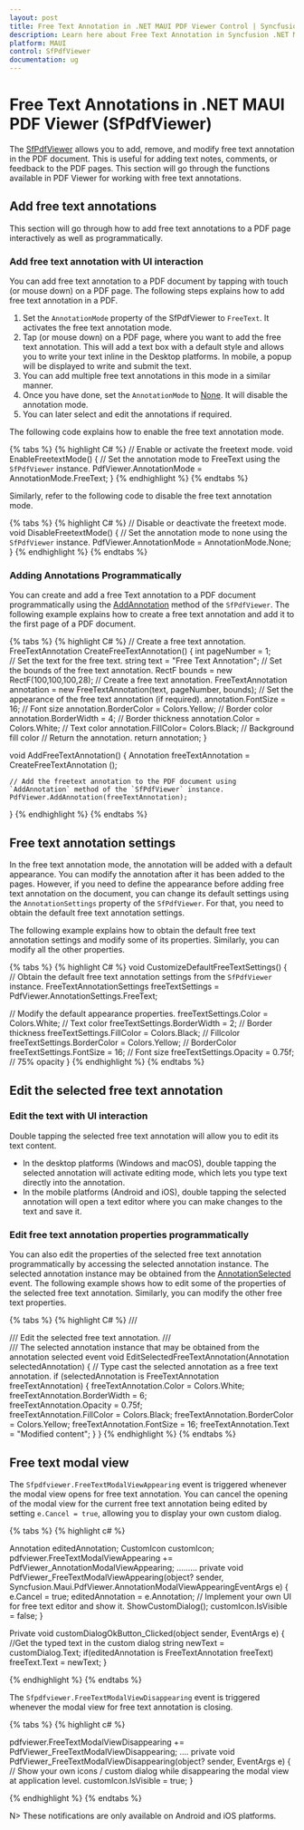 ```yaml
---
layout: post
title: Free Text Annotation in .NET MAUI PDF Viewer Control | Syncfusion
description: Learn here about Free Text Annotation in Syncfusion .NET MAUI PDF Viewer (SfPdfViewer) control and its functions.
platform: MAUI
control: SfPdfViewer
documentation: ug
---
```


# Free Text Annotations in .NET MAUI PDF Viewer (SfPdfViewer)

The [SfPdfViewer](https://help.syncfusion.com/cr/maui/Syncfusion.Maui.PdfViewer.SfPdfViewer.html) allows you to add, remove, and modify free text annotation in the PDF document. This is useful for adding text notes, comments, or feedback to the PDF pages. This section will go through the functions available in PDF Viewer for working with free text annotations.

## Add free text annotations

This section will go through how to add free text annotations to a PDF page interactively as well as programmatically.

### Add free text annotation with UI interaction

You can add free text annotation to a PDF document by tapping with touch (or mouse down) on a PDF page. The following steps explains how to add free text annotation in a PDF.

1.	Set the `AnnotationMode` property of the SfPdfViewer to `FreeText`. It activates the free text annotation mode.
2.	Tap (or mouse down) on a PDF page, where you want to add the free text annotation. This will add a text box with a default style and allows you to write your text inline in the Desktop platforms. In mobile, a popup will be displayed to write and submit the text.
3.	You can add multiple free text annotations in this mode in a similar manner.
4.	Once you have done, set the `AnnotationMode` to [None](https://help.syncfusion.com/cr/maui/Syncfusion.Maui.PdfViewer.AnnotationMode.html#Syncfusion_Maui_PdfViewer_AnnotationMode_None). It will disable the annotation mode. 
5.	You can later select and edit the annotations if required.

The following code explains how to enable the free text annotation mode.

{% tabs %}
{% highlight C# %}
// Enable or activate the freetext mode.
void EnableFreetextMode()
{
    // Set the annotation mode to FreeText using the `SfPdfViewer` instance.
    PdfViewer.AnnotationMode = AnnotationMode.FreeText;
}
{% endhighlight %}
{% endtabs %}

Similarly, refer to the following code to disable the free text annotation mode.

{% tabs %}
{% highlight C# %}
// Disable or deactivate the freetext mode.
void DisableFreetextMode()
{
    // Set the annotation mode to none using the `SfPdfViewer` instance.
    PdfViewer.AnnotationMode = AnnotationMode.None;
}
{% endhighlight %}
{% endtabs %}

### Adding Annotations Programmatically

You can create and add a free Text annotation to a PDF document programmatically using the [AddAnnotation](https://help.syncfusion.com/cr/maui/Syncfusion.Maui.PdfViewer.SfPdfViewer.html#Syncfusion_Maui_PdfViewer_SfPdfViewer_AddAnnotation_Syncfusion_Maui_PdfViewer_Annotation_) method of the `SfPdfViewer`. The following example explains how to create a free text annotation and add it to the first page of a PDF document.

{% tabs %}
{% highlight C# %}
// Create a free text annotation. 
FreeTextAnnotation CreateFreeTextAnnotation() 
{ 
   int pageNumber = 1;  
   // Set the text for the free text.
   string text = "Free Text Annotation";
   // Set the bounds of the free text annotation.
   RectF bounds = new RectF(100,100,100,28);
   // Create a free text annotation.
   FreeTextAnnotation annotation = new FreeTextAnnotation(text, pageNumber, bounds);
   // Set the appearance of the free text annotation (if required).
   annotation.FontSize = 16; // Font size
   annotation.BorderColor = Colors.Yellow; // Border color
   annotation.BorderWidth = 4; // Border thickness
   annotation.Color = Colors.White; // Text color
   annotation.FillColor= Colors.Black; // Background fill color
   // Return the annotation. 
   return annotation;
} 
 
void AddFreeTextAnnotation() 
{ 
    Annotation freeTextAnnotation = CreateFreeTextAnnotation (); 
 
    // Add the freetext annotation to the PDF document using `AddAnnotation` method of the `SfPdfViewer` instance. 
    PdfViewer.AddAnnotation(freeTextAnnotation); 
} 
{% endhighlight %}
{% endtabs %}

## Free text annotation settings

In the free text annotation mode, the annotation will be added with a default appearance. You can modify the annotation after it has been added to the pages. However, if you need to define the appearance before adding free text annotation on the document, you can change its default settings using the `AnnotationSettings` property of the `SfPdfViewer`. For that, you need to obtain the default free text annotation settings.

The following example explains how to obtain the default free text annotation settings and modify some of its properties. Similarly, you can modify all the other properties.

{% tabs %}
{% highlight C# %}
void CustomizeDefaultFreeTextSettings() 
{ 
   // Obtain the default free text annotation settings from the `SfPdfViewer` instance. 
   FreeTextAnnotationSettings freeTextSettings = PdfViewer.AnnotationSettings.FreeText; 
 
   // Modify the default appearance properties. 
   freeTextSettings.Color = Colors.White; // Text color 
   freeTextSettings.BorderWidth = 2; // Border thickness 
   freeTextSettings.FillColor = Colors.Black; // Fillcolor
   freeTextSettings.BorderColor = Colors.Yellow; // BorderColor
   freeTextSettings.FontSize = 16; // Font size
   freeTextSettings.Opacity = 0.75f; // 75% opacity 
}
{% endhighlight %}
{% endtabs %}

## Edit the selected free text annotation

### Edit the text with UI interaction

Double tapping the selected free text annotation will allow you to edit its text content.

* In the desktop platforms (Windows and macOS), double tapping the selected annotation will activate editing mode, which lets you type text directly into the annotation.
* In the mobile platforms (Android and iOS), double tapping the selected annotation will open a text editor where you can make changes to the text and save it.

### Edit free text annotation properties programmatically

You can also edit the properties of the selected free text annotation programmatically by accessing the selected annotation instance. The selected annotation instance may be obtained from the [AnnotationSelected](https://help.syncfusion.com/cr/maui/Syncfusion.Maui.PdfViewer.SfPdfViewer.html#Syncfusion_Maui_PdfViewer_SfPdfViewer_AnnotationSelected) event. The following example shows how to edit some of the properties of the selected free text annotation. Similarly, you can modify the other free text properties.

{% tabs %}
{% highlight C# %}
/// <summary>
/// Edit the selected free text annotation.
/// </summary>
/// <param name="selectedAnnotation">The selected annotation instance that may be obtained from the annotation selected event</param>
void EditSelectedFreeTextAnnotation(Annotation selectedAnnotation) 
{ 
    // Type cast the selected annotation as a free text annotation. 
    if (selectedAnnotation is FreeTextAnnotation freeTextAnnotation) 
    { 
       freeTextAnnotation.Color = Colors.White;    
       freeTextAnnotation.BorderWidth = 6;       
       freeTextAnnotation.Opacity = 0.75f;       
       freeTextAnnotation.FillColor = Colors.Black; 
       freeTextAnnotation.BorderColor = Colors.Yellow; 
       freeTextAnnotation.FontSize = 16;
       freeTextAnnotation.Text = "Modified content";
    } 
}
{% endhighlight %}
{% endtabs %}

## Free text modal view

The `Sfpdfviewer.FreeTextModalViewAppearing` event is triggered whenever the modal view opens for free text annotation. You can cancel the opening of the modal view for the current free text annotation being edited by setting `e.Cancel = true`, allowing you to display your own custom dialog.

{% tabs %}
{% highlight c# %}

Annotation editedAnnotation;
CustomIcon customIcon;
pdfviewer.FreeTextModalViewAppearing += PdfViewer_AnnotationModalViewAppearing;
………
private void PdfViewer_FreeTextModalViewAppearing(object? sender, Syncfusion.Maui.PdfViewer.AnnotationModalViewAppearingEventArgs e)
{
    e.Cancel = true;
    editedAnnotation = e.Annotation;
    // Implement your own UI for free text editor and show it.
    ShowCustomDialog();
    customIcon.IsVisible = false;
}

Private void customDialogOkButton_Clicked(object sender, EventArgs e)
{
   //Get the typed text in the custom dialog 
   string newText = customDialog.Text; 
   if(editedAnnotation is FreeTextAnnotation freeText)
   freeText.Text = newText;
}

{% endhighlight %} 
{% endtabs %}

The `Sfpdfviewer.FreeTextModalViewDisappearing` event is triggered whenever the modal view for free text annotation is closing.

{% tabs %}
{% highlight c# %}

pdfviewer.FreeTextModalViewDisappearing += PdfViewer_FreeTextModalViewDisappearing;
….
private void PdfViewer_FreeTextModalViewDisappearing(object? sender, EventArgs e)
 {
    // Show your own icons / custom dialog while disappearing the modal view at application level. 
    customIcon.IsVisible = true;
 }

{% endhighlight %} 
{% endtabs %}


N> These notifications are only available on Android and iOS platforms.